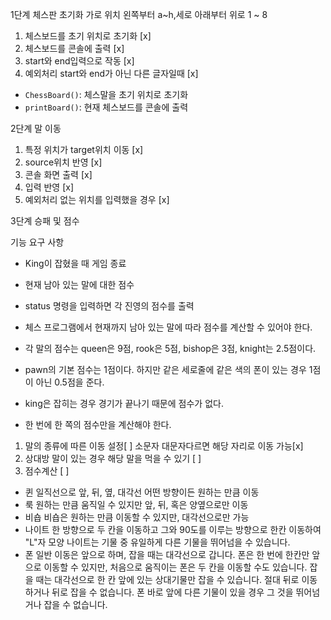 1단계 체스판 초기화
가로 위치 왼쪽부터 a~h,세로 아래부터 위로 1 ~ 8

1. 체스보드를 초기 위치로 초기화 [x]
2. 체스보드를 콘솔에 출력 [x]
3. start와 end입력으로 작동 [x]
4. 예외처리 start와 end가 아닌 다른 글자일때 [x] 

* `ChessBoard()`: 체스말을 초기 위치로 초기화
* `printBoard()`: 현재 체스보드를 콘솔에 출력

2단계 말 이동

1. 특정 위치가 target위치 이동 [x]
2. source위치 반영 [x]
3. 콘솔 화면 출력 [x]
4. 입력 반영 [x]
5. 예외처리 없는 위치를 입력했을 경우 [x]

3단계 승패 및 점수 

기능 요구 사항
* King이 잡혔을 때 게임 종료
* 현재 남아 있는 말에 대한 점수 
* status 명령을 입력하면 각 진영의 점수를 출력

* 체스 프로그램에서 현재까지 남아 있는 말에 따라 점수를 계산할 수 있어야 한다.
* 각 말의 점수는 queen은 9점, rook은 5점, bishop은 3점, knight는 2.5점이다.
* pawn의 기본 점수는 1점이다. 하지만 같은 세로줄에 같은 색의 폰이 있는 경우 1점이 아닌 0.5점을 준다.
* king은 잡히는 경우 경기가 끝나기 때문에 점수가 없다.
* 한 번에 한 쪽의 점수만을 계산해야 한다.

1. 말의 종류에 따른 이동 설정[ ]
소문자 대문자다르면 해당 자리로 이동 가능[x]
2. 상대방 말이 있는 경우 해당 말을 먹을 수 있기 [ ]
3. 점수계산 [ ]

* 퀸 일직선으로 앞, 뒤, 옆, 대각선 어떤 방향이든 원하는 만큼 이동
* 룩 원하는 만큼 움직일 수 있지만 앞, 뒤, 혹은 양옆으로만 이동
* 비숍 비숍은 원하는 만큼 이동할 수 있지만, 대각선으로만 가능
* 나이트 한 방향으로 두 칸을 이동하고 그와 90도를 이루는 방향으로 한칸 이동하여 "L"자 모양 나이트는 기물 중 유일하게 다른 기물을 뛰어넘을 수 있습니다.
* 폰 일반 이동은 앞으로 하며, 잡을 때는 대각선으로 갑니다. 폰은 한 번에 한칸만 앞으로 이동할 수 있지만, 처음으로 움직이는 폰은 두 칸을 이동할 수도 있습니다. 잡을 때는 대각선으로 한 칸 앞에 있는 상대기물만 잡을 수 있습니다. 절대 뒤로 이동하거나 뒤로 잡을 수 없습니다. 폰 바로 앞에 다른 기물이 있을 경우 그 것을 뛰어넘거나 잡을 수 없습니다.
